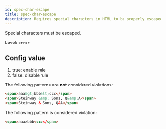 ```yaml
---
id: spec-char-escape
title: spec-char-escape
description: Requires special characters in HTML to be properly escaped to prevent rendering issues.
---
```


Special characters must be escaped.

Level: `error`

## Config value

1. true: enable rule
2. false: disable rule

The following patterns are **not** considered violations:

<!-- prettier-ignore -->
```html
<span>aaa&gt;bbb&lt;ccc</span>
<span>Steinway &amp; Sons, Q&amp;A</span>
<span>Steinway & Sons, Q&A</span>
```

The following pattern is considered violation:

<!-- prettier-ignore -->
```html
<span>aaa>bbb<ccc</span>
```
